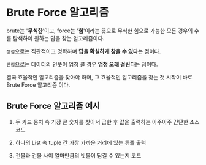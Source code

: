 # Brute Force 알고리즘

brute는 '**무식한**'이고, force는 '**힘**'이라는 뜻으로 무식한 힘으로 가능한 모든 경우의 수를 탐색하여 원하는 답을 찾는 알고리즘이다.

`장점`으로는 직관적이고 명확하며 **답을 확실하게 찾을 수 있다**는 점이다.

`단점`으로는 데이터의 인풋이 엄청 클 경우 **엄청 오래 걸린다**는 점이다. 

결국 효율적인 알고리즘을 찾아야 하며, 그 효율적인 알고리즘을 찾는 첫 시작이 바로 Brute Force 알고리즘 이다.





## Brute Force 알고리즘 예시

1. 두 카드 뭉치 속 가장 큰 숫자를 찾아서 곱한 후 값을 출력하는 아주아주 간단한 소스코드

<script src="https://gist.github.com/madfalc0n/3a149e02c7d9bd50bc13ebea7ba8e6fb.js"></script>

2. 하나의 List 속 tuple 간 가장 가까운 거리에 있는 튜플 출력

<script src="https://gist.github.com/madfalc0n/45f3f160cf39bcab1c7f33cc0162a443.js"></script>

3. 건물과 건물 사이 얼마만큼의 빗물이 담길 수 있는지 코드

<script src="https://gist.github.com/madfalc0n/9c457353e6e3b7a098579c955b32d4db.js"></script>